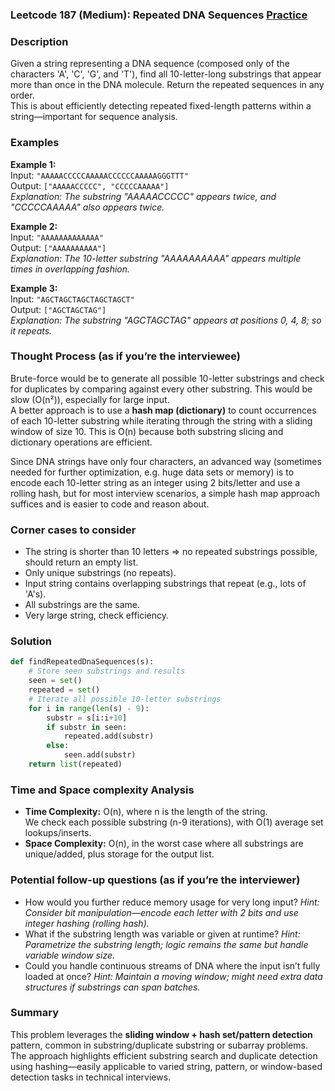 ### Leetcode 187 (Medium): Repeated DNA Sequences [Practice](https://leetcode.com/problems/repeated-dna-sequences)

### Description  
Given a string representing a DNA sequence (composed only of the characters 'A', 'C', 'G', and 'T'), find all 10-letter-long substrings that appear more than once in the DNA molecule. Return the repeated sequences in any order.  
This is about efficiently detecting repeated fixed-length patterns within a string—important for sequence analysis.

### Examples  

**Example 1:**  
Input: `"AAAAACCCCCAAAAACCCCCCAAAAAGGGTTT"`  
Output: `["AAAAACCCCC", "CCCCCAAAAA"]`  
*Explanation: The substring "AAAAACCCCC" appears twice, and "CCCCCAAAAA" also appears twice.*

**Example 2:**  
Input: `"AAAAAAAAAAAAA"`  
Output: `["AAAAAAAAAA"]`  
*Explanation: The 10-letter substring "AAAAAAAAAA" appears multiple times in overlapping fashion.*

**Example 3:**  
Input: `"AGCTAGCTAGCTAGCTAGCT"`  
Output: `["AGCTAGCTAG"]`  
*Explanation: The substring "AGCTAGCTAG" appears at positions 0, 4, 8; so it repeats.*

### Thought Process (as if you’re the interviewee)  

Brute-force would be to generate all possible 10-letter substrings and check for duplicates by comparing against every other substring. This would be slow (O(n²)), especially for large input.  
A better approach is to use a **hash map (dictionary)** to count occurrences of each 10-letter substring while iterating through the string with a sliding window of size 10. This is O(n) because both substring slicing and dictionary operations are efficient.

Since DNA strings have only four characters, an advanced way (sometimes needed for further optimization, e.g. huge data sets or memory) is to encode each 10-letter string as an integer using 2 bits/letter and use a rolling hash, but for most interview scenarios, a simple hash map approach suffices and is easier to code and reason about.

### Corner cases to consider  
- The string is shorter than 10 letters ⇒ no repeated substrings possible, should return an empty list.
- Only unique substrings (no repeats).
- Input string contains overlapping substrings that repeat (e.g., lots of 'A's).
- All substrings are the same.
- Very large string, check efficiency.

### Solution

```python
def findRepeatedDnaSequences(s):
    # Store seen substrings and results
    seen = set()
    repeated = set()
    # Iterate all possible 10-letter substrings
    for i in range(len(s) - 9):
        substr = s[i:i+10]
        if substr in seen:
            repeated.add(substr)
        else:
            seen.add(substr)
    return list(repeated)
```

### Time and Space complexity Analysis  

- **Time Complexity:** O(n), where n is the length of the string.  
  We check each possible substring (n-9 iterations), with O(1) average set lookups/inserts.
- **Space Complexity:** O(n), in the worst case where all substrings are unique/added, plus storage for the output list.

### Potential follow-up questions (as if you’re the interviewer)  

- How would you further reduce memory usage for very long input?
  *Hint: Consider bit manipulation—encode each letter with 2 bits and use integer hashing (rolling hash).*
- What if the substring length was variable or given at runtime?
  *Hint: Parametrize the substring length; logic remains the same but handle variable window size.*
- Could you handle continuous streams of DNA where the input isn’t fully loaded at once?
  *Hint: Maintain a moving window; might need extra data structures if substrings can span batches.*

### Summary
This problem leverages the **sliding window + hash set/pattern detection** pattern, common in substring/duplicate substring or subarray problems.  
The approach highlights efficient substring search and duplicate detection using hashing—easily applicable to varied string, pattern, or window-based detection tasks in technical interviews.